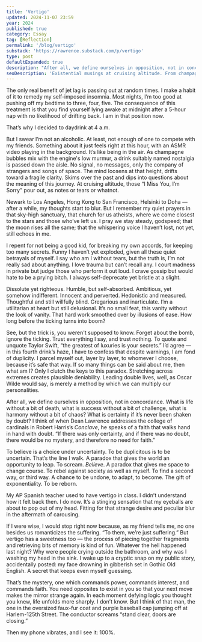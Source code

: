 ```yaml
---
title: 'Vertigo'
updated: 2024-11-07 23:59
year: 2024
published: true
category: Essay
tag: [Reflection]
permalink: '/blog/vertigo'
substack: 'https://rawrence.substack.com/p/vertigo'
type: post
defaultExpanded: true
description: "After all, we define ourselves in opposition, not in concordance. What is life without a bit of death, what is success without a bit of challenge, what is harmony without a bit of chaos? What is certainty if it’s never been shaken by doubt?"
seoDescription: 'Existential musings at cruising altitude. From champagne to secrets and paradoxes, this personal essay explores identity, faith, and the mystery of being undone.'
---
```


The only real benefit of jet lag is passing out at random times. I make a habit of it to remedy my self-imposed insomnia. Most nights, I’m too good at pushing off my bedtime to three, four, five. The consequence of this treatment is that you find yourself lying awake at midnight after a 5-hour nap with no likelihood of drifting back. I am in that position now.

That’s why I decided to daydrink at 4 a.m.

But I swear I’m not an alcoholic. At least, not enough of one to compete with my friends. Something about it just feels right at this hour, with an ASMR video playing in the background. It’s like being in the air. As champagne bubbles mix with the engine's low murmur, a drink suitably named nostalgia is passed down the aisle. No signal, no messages, only the company of strangers and songs of space. The mind loosens at that height, drifts toward a fragile clarity. Skims over the past and dips into questions about the meaning of this journey. At cruising altitude, those “I Miss You, I’m Sorry” pour out, as notes or tears or whatnot.

Newark to Los Angeles, Hong Kong to San Francisco, Helsinki to Doha — after a while, my thoughts start to blur. But I remember my quiet prayers in that sky-high sanctuary, that church for us atheists, where we come closest to the stars and those who’ve left us. I pray we stay steady, godspeed; that the moon rises all the same; that the whispering voice I haven’t lost, not yet, still echoes in me.

I repent for not being a good kid, for breaking my own accords, for keeping too many secrets. Funny I haven’t yet exploded, given all these quiet betrayals of myself. I say who am I without tears, but the truth is, I’m not really sad about anything. I love trauma but can’t recall any. I court madness in private but judge those who perform it out loud. I crave gossip but would hate to be a prying bitch. I always self-deprecate yet bristle at a slight.

Dissolute yet righteous. Humble, but self-absorbed. Ambitious, yet somehow indifferent. Innocent and perverted. Hedonistic and measured. Thoughtful and still willfully blind. Gregarious and inarticulate. I’m a utilitarian at heart but still delusional. It’s no small feat, this vanity without the look of vanity. That hard work smoothed over by illusions of ease. How long before the ticking turns into boom?

See, but the trick is, you weren't supposed to know. Forget about the bomb, ignore the ticking. Trust everything I say, and trust nothing. To quote and unquote Taylor Swift, “the greatest of luxuries is your secrets.” I’d agree — in this fourth drink’s haze, I have to confess that despite warnings, I am fond of duplicity. I parcel myself out, layer by layer, to whomever I choose, because it’s safe that way. If so many things can be said about me, then what am I? Only I clutch the keys to this paradox. Stretching across extremes creates plausible deniability. Leading double lives, well, as Oscar Wilde would say, is merely a method by which we can multiply our personalities.

After all, we define ourselves in opposition, not in concordance. What is life without a bit of death, what is success without a bit of challenge, what is harmony without a bit of chaos? What is certainty if it’s never been shaken by doubt? I think of when Dean Lawrence addresses the college of cardinals in Robert Harris’s _Conclave_, he speaks of a faith that walks hand in hand with doubt. “If there was only certainty, and if there was no doubt, there would be no mystery, and therefore no need for faith.”

To believe is a choice under uncertainty. To be duplicitous is to be uncertain. That’s the line I walk. A paradox that gives the world an opportunity to leap. To scream. _Believe_. A paradox that gives me space to change course. To rebel against society as well as myself. To find a second way, or third way. A chance to be undone, to adapt, to become. The gift of exponentiality. To be reborn.

My AP Spanish teacher used to have vertigo in class. I didn’t understand how it felt back then. I do now. It’s a stinging sensation that my eyeballs are about to pop out of my head. Fitting for that strange desire and peculiar blur in the aftermath of carousing.

If I were wise, I would stop right now because, as my friend tells me, no one besides us romanticizes the suffering. “To them, we’re just suffering.” But vertigo has a sweetness too — the process of piecing together fragments and retrieving bits of memory is kind of fun. Whatever the hell happened last night? Why were people crying outside the bathroom, and why was I washing my head in the sink. I wake up to a cryptic snap on my public story, accidentally posted: my face drowning in gibberish set in Gothic Old English. A secret that keeps even myself guessing.

That’s the mystery, one which commands power, commands interest, and commands faith. You need opposites to exist in you so that your next move makes the mirror strange again. In each moment defying logic you thought you knew, life unfolds more sharply. I don’t know. But I think of that man, the one in the oversized faux-fur coat and purple baseball cap jumping off at Harlem-125th Street. The conductor screams “stand clear, doors are closing.”

Then my phone vibrates, and I see it: 100%.
